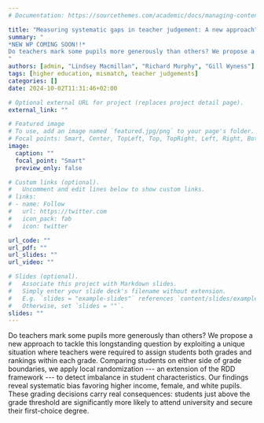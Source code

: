```yaml
---
# Documentation: https://sourcethemes.com/academic/docs/managing-content/

title: "Measuring systematic gaps in teacher judgement: A new approach"
summary: "
*NEW WP COMING SOON!!*
Do teachers mark some pupils more generously than others? We propose a new approach to tackle this longstanding question by exploiting a unique situation where teachers were required to assign students both grades and rankings within each grade. Comparing students on either side of grade boundaries, we apply local randomization --- an extension of the RDD framework --- to detect imbalance in student characteristics. Our findings reveal systematic bias favoring higher income, female, and white pupils. These grading decisions carry real consequences: students just above the grade threshold are significantly more likely to attend university and secure their first-choice degree.
"
authors: [admin, "Lindsey Macmillan", "Richard Murphy", "Gill Wyness"]
tags: [higher education, mismatch, teacher judgements]
categories: []
date: 2024-10-02T11:31:46+02:00

# Optional external URL for project (replaces project detail page).
external_link: ""

# Featured image
# To use, add an image named `featured.jpg/png` to your page's folder.
# Focal points: Smart, Center, TopLeft, Top, TopRight, Left, Right, BottomLeft, Bottom, BottomRight.
image:
  caption: ""
  focal_point: "Smart"
  preview_only: false

# Custom links (optional).
#   Uncomment and edit lines below to show custom links.
# links:
# - name: Follow
#   url: https://twitter.com
#   icon_pack: fab
#   icon: twitter

url_code: ""
url_pdf: ""
url_slides: ""
url_video: ""

# Slides (optional).
#   Associate this project with Markdown slides.
#   Simply enter your slide deck's filename without extension.
#   E.g. `slides = "example-slides"` references `content/slides/example-slides.md`.
#   Otherwise, set `slides = ""`.
slides: ""
---
```


Do teachers mark some pupils more generously than others? We propose a new approach to tackle this longstanding question by exploiting a unique situation where teachers were required to assign students both grades and rankings within each grade. Comparing students on either side of grade boundaries, we apply local randomization --- an extension of the RDD framework --- to detect imbalance in student characteristics. Our findings reveal systematic bias favoring higher income, female, and white pupils. These grading decisions carry real consequences: students just above the grade threshold are significantly more likely to attend university and secure their first-choice degree.
